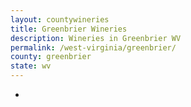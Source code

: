 ```yaml
---
layout: countywineries
title: Greenbrier Wineries
description: Wineries in Greenbrier WV
permalink: /west-virginia/greenbrier/
county: greenbrier
state: wv
---
```

-
